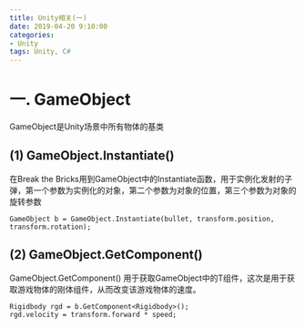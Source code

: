 ```yaml
---
title: Unity相关(一)
date: 2019-04-20 9:10:00
categories:
- Unity
tags: Unity, C#
---
```


# 一. GameObject
GameObject是Unity场景中所有物体的基类
## (1) GameObject.Instantiate()
在Break the Bricks用到GameObject中的Instantiate函数，用于实例化发射的子弹，第一个参数为实例化的对象，第二个参数为对象的位置，第三个参数为对象的旋转参数
```
GameObject b = GameObject.Instantiate(bullet, transform.position, transform.rotation);
```

## (2) GameObject.GetComponent<T>()
GameObject.GetComponent<T>() 用于获取GameObject中的T组件，这次是用于获取游戏物体的刚体组件，从而改变该游戏物体的速度。
```
Rigidbody rgd = b.GetComponent<Rigidbody>();
rgd.velocity = transform.forward * speed;
```


